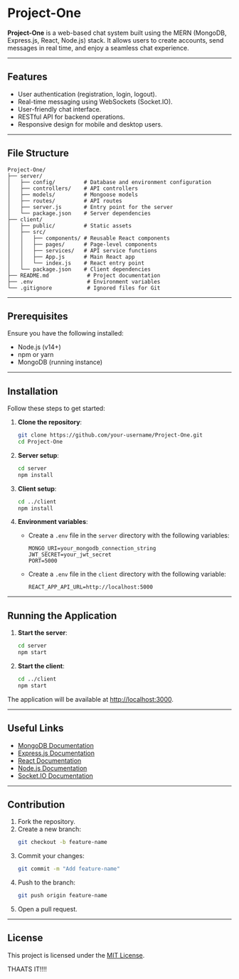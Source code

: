 # Project-One

**Project-One** is a web-based chat system built using the MERN (MongoDB, Express.js, React, Node.js) stack. It allows users to create accounts, send messages in real time, and enjoy a seamless chat experience.

---

## Features

- User authentication (registration, login, logout).
- Real-time messaging using WebSockets (Socket.IO).
- User-friendly chat interface.
- RESTful API for backend operations.
- Responsive design for mobile and desktop users.

---

## File Structure

```plaintext
Project-One/
├── server/
│   ├── config/         # Database and environment configuration
│   ├── controllers/    # API controllers
│   ├── models/         # Mongoose models
│   ├── routes/         # API routes
│   ├── server.js       # Entry point for the server
│   └── package.json    # Server dependencies
├── client/
│   ├── public/         # Static assets
│   ├── src/
│   │   ├── components/ # Reusable React components
│   │   ├── pages/      # Page-level components
│   │   ├── services/   # API service functions
│   │   ├── App.js      # Main React app
│   │   └── index.js    # React entry point
│   └── package.json    # Client dependencies
├── README.md            # Project documentation
├── .env                 # Environment variables
└── .gitignore           # Ignored files for Git
```

---

## Prerequisites

Ensure you have the following installed:

- Node.js (v14+)
- npm or yarn
- MongoDB (running instance)

---

## Installation

Follow these steps to get started:

1. **Clone the repository**:
   ```bash
   git clone https://github.com/your-username/Project-One.git
   cd Project-One
   ```

2. **Server setup**:
   ```bash
   cd server
   npm install
   ```

3. **Client setup**:
   ```bash
   cd ../client
   npm install
   ```

4. **Environment variables**:
   - Create a `.env` file in the `server` directory with the following variables:
     ```plaintext
     MONGO_URI=your_mongodb_connection_string
     JWT_SECRET=your_jwt_secret
     PORT=5000
     ```
   - Create a `.env` file in the `client` directory with the following variable:
     ```plaintext
     REACT_APP_API_URL=http://localhost:5000
     ```

---

## Running the Application

1. **Start the server**:
   ```bash
   cd server
   npm start
   ```

2. **Start the client**:
   ```bash
   cd ../client
   npm start
   ```

The application will be available at [http://localhost:3000](http://localhost:3000).

---

## Useful Links

- [MongoDB Documentation](https://www.mongodb.com/docs/)
- [Express.js Documentation](https://expressjs.com/)
- [React Documentation](https://reactjs.org/docs/)
- [Node.js Documentation](https://nodejs.org/en/docs/)
- [Socket.IO Documentation](https://socket.io/docs/)

---

## Contribution

1. Fork the repository.
2. Create a new branch:
   ```bash
   git checkout -b feature-name
   ```
3. Commit your changes:
   ```bash
   git commit -m "Add feature-name"
   ```
4. Push to the branch:
   ```bash
   git push origin feature-name
   ```
5. Open a pull request.

---

## License

This project is licensed under the [MIT License](LICENSE).


THAATS IT!!!!

